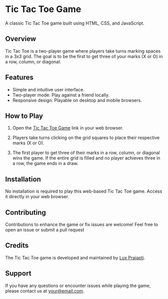 # Tic Tac Toe Game

A classic Tic Tac Toe game built using HTML, CSS, and JavaScript.

## Overview

Tic Tac Toe is a two-player game where players take turns marking spaces in a 3x3 grid. The goal is to be the first to get three of your marks (X or O) in a row, column, or diagonal.

## Features

- Simple and intuitive user interface.
- Two-player mode: Play against a friend locally.
- Responsive design: Playable on desktop and mobile browsers.

## How to Play

1. Open the [Tic Tac Toe Game](https://tic-tac-toe-luxprajapati.netlify.app/) link in your web browser.

2. Players take turns clicking on the grid squares to place their respective marks (X or O).

3. The first player to get three of their marks in a row, column, or diagonal wins the game. If the entire grid is filled and no player achieves three in a row, the game ends in a draw.

## Installation

No installation is required to play this web-based Tic Tac Toe game. Access it directly in your web browser.

## Contributing

Contributions to enhance the game or fix issues are welcome! Feel free to open an issue or submit a pull request

## Credits

The Tic Tac Toe game is developed and maintained by [Lux Prajapti](https://github.com/luxprajapati).

## Support

If you have any questions or encounter issues while playing the game, please contact us at [your@email.com](mailto:luxprajapati81@gmail.com).
